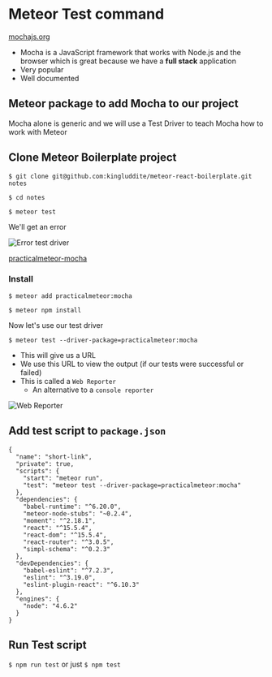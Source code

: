 # Meteor Test command
[mochajs.org](http://mochajs.org/)

* Mocha is a JavaScript framework that works with Node.js and the browser which is great because we have a **full stack** application
* Very popular
* Well documented

## Meteor package to add Mocha to our project
Mocha alone is generic and we will use a Test Driver to teach Mocha how to work with Meteor

## Clone Meteor Boilerplate project
`$ git clone git@github.com:kingluddite/meteor-react-boilerplate.git notes`

`$ cd notes`

`$ meteor test`

We'll get an error

![Error test driver](https://i.imgur.com/8D3lBix.png)

[practicalmeteor-mocha](https://atmospherejs.com/practicalmeteor/mocha)

### Install
`$ meteor add practicalmeteor:mocha`

`$ meteor npm install`

Now let's use our test driver

`$ meteor test --driver-package=practicalmeteor:mocha`

* This will give us a URL
* We use this URL to view the output (if our tests were successful or failed)
* This is called a `Web Reporter`
    - An alternative to a `console reporter`

![Web Reporter](https://i.imgur.com/KvrqixL.png)

## Add test script to `package.json`
```
{
  "name": "short-link",
  "private": true,
  "scripts": {
    "start": "meteor run",
    "test": "meteor test --driver-package=practicalmeteor:mocha"
  },
  "dependencies": {
    "babel-runtime": "^6.20.0",
    "meteor-node-stubs": "~0.2.4",
    "moment": "^2.18.1",
    "react": "^15.5.4",
    "react-dom": "^15.5.4",
    "react-router": "^3.0.5",
    "simpl-schema": "^0.2.3"
  },
  "devDependencies": {
    "babel-eslint": "^7.2.3",
    "eslint": "^3.19.0",
    "eslint-plugin-react": "^6.10.3"
  },
  "engines": {
    "node": "4.6.2"
  }
}
```

## Run Test script
`$ npm run test` or just `$ npm test`
